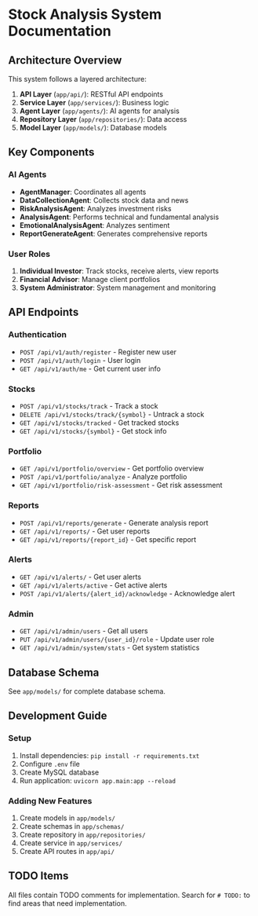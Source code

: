 # Stock Analysis System Documentation

## Architecture Overview

This system follows a layered architecture:

1. **API Layer** (`app/api/`): RESTful API endpoints
2. **Service Layer** (`app/services/`): Business logic
3. **Agent Layer** (`app/agents/`): AI agents for analysis
4. **Repository Layer** (`app/repositories/`): Data access
5. **Model Layer** (`app/models/`): Database models

## Key Components

### AI Agents

- **AgentManager**: Coordinates all agents
- **DataCollectionAgent**: Collects stock data and news
- **RiskAnalysisAgent**: Analyzes investment risks
- **AnalysisAgent**: Performs technical and fundamental analysis
- **EmotionalAnalysisAgent**: Analyzes sentiment
- **ReportGenerateAgent**: Generates comprehensive reports

### User Roles

1. **Individual Investor**: Track stocks, receive alerts, view reports
2. **Financial Advisor**: Manage client portfolios
3. **System Administrator**: System management and monitoring

## API Endpoints

### Authentication
- `POST /api/v1/auth/register` - Register new user
- `POST /api/v1/auth/login` - User login
- `GET /api/v1/auth/me` - Get current user info

### Stocks
- `POST /api/v1/stocks/track` - Track a stock
- `DELETE /api/v1/stocks/track/{symbol}` - Untrack a stock
- `GET /api/v1/stocks/tracked` - Get tracked stocks
- `GET /api/v1/stocks/{symbol}` - Get stock info

### Portfolio
- `GET /api/v1/portfolio/overview` - Get portfolio overview
- `POST /api/v1/portfolio/analyze` - Analyze portfolio
- `GET /api/v1/portfolio/risk-assessment` - Get risk assessment

### Reports
- `POST /api/v1/reports/generate` - Generate analysis report
- `GET /api/v1/reports/` - Get user reports
- `GET /api/v1/reports/{report_id}` - Get specific report

### Alerts
- `GET /api/v1/alerts/` - Get user alerts
- `GET /api/v1/alerts/active` - Get active alerts
- `POST /api/v1/alerts/{alert_id}/acknowledge` - Acknowledge alert

### Admin
- `GET /api/v1/admin/users` - Get all users
- `PUT /api/v1/admin/users/{user_id}/role` - Update user role
- `GET /api/v1/admin/system/stats` - Get system statistics

## Database Schema

See `app/models/` for complete database schema.

## Development Guide

### Setup
1. Install dependencies: `pip install -r requirements.txt`
2. Configure `.env` file
3. Create MySQL database
4. Run application: `uvicorn app.main:app --reload`

### Adding New Features
1. Create models in `app/models/`
2. Create schemas in `app/schemas/`
3. Create repository in `app/repositories/`
4. Create service in `app/services/`
5. Create API routes in `app/api/`

## TODO Items

All files contain TODO comments for implementation. Search for `# TODO:` to find areas that need implementation.

